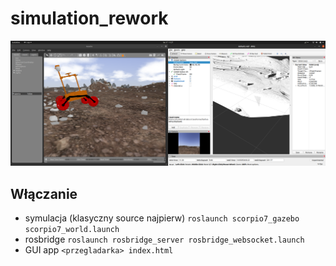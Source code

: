 # simulation_rework

![milestone](rework_simu.png)

## Włączanie
* symulacja (klasyczny source najpierw)
```roslaunch scorpio7_gazebo scorpio7_world.launch ```
* rosbridge
```roslaunch rosbridge_server rosbridge_websocket.launch ```
* GUI app
```<przegladarka> index.html```

